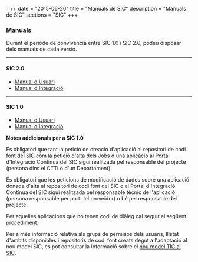 +++
date        = "2015-06-26"
title       = "Manuals de SIC"
description = "Manuals de SIC"
sections    = "SIC"
+++

### Manuals

Durant el periode de convivència entre SIC 1.0 i SIC 2.0, podeu disposar dels manuals de cada versió.

_____


#### SIC 2.0
- [Manual d'Usuari](/related/sic/2.0/manual-usuari.pdf)
- [Manual d'Integració](/related/sic/2.0/manual-integracio.pdf)

____


#### SIC 1.0
- [Manual d'Usuari](/related/sic/manual-usuari.pdf)
- [Manual d'Integració](/related/sic/manual-integracio.pdf)


**Notes addicionals per a SIC 1.0**

És obligatori que tant la petició de creació d'aplicació al repositori de codi font del SIC com la petició d'alta dels Jobs d'una aplicació al Portal d'Integració Contínua del SIC sigui realitzada pel responsable del projecte (persona dins el CTTI o d'un Departament).

És obligatori que les peticions de modificació de dades sobre una aplicació donada d'alta al repositori de codi font del SIC o al Portal d'Integració Contínua del SIC sigui realitzada pel responsable tècnic de l'aplicació (persona responsable per part del proveïdor) o bé pel responsable del projecte.

Per aquelles aplicacions que no tenen codi de diàleg cal seguir el següent [procediment](/sic-related/procediment).

Per a més informació relativa als grups de permisos dels usuaris, llistat d'àmbits disponibles i repositoris de codi font creats degut a l'adaptació al nou model SIC, es pot consultar la Informació sobre el [nou model TIC al SIC](/sic-related/nou-model-tic).


